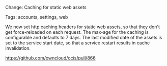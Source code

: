 Change: Caching for static web assets

Tags: accounts, settings, web

We now set http caching headers for static web assets, so that they don't get force-reloaded on each request. The max-age for the caching is configurable and defaults to 7 days. The last modified date of the assets is set to the service start date, so that a service restart results in cache invalidation.

https://github.com/owncloud/ocis/pull/866
